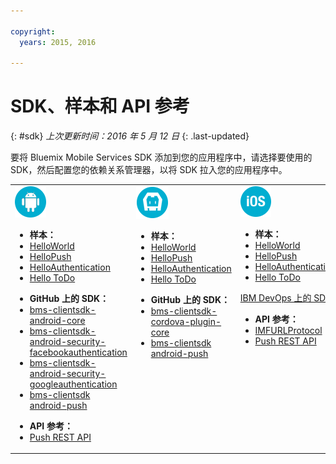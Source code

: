 ```yaml
---

copyright:
  years: 2015, 2016

---
```

# SDK、样本和 API 参考
{: #sdk}
*上次更新时间：2016 年 5 月 12 日*
{: .last-updated}

要将 Bluemix Mobile Services SDK 添加到您的应用程序中，请选择要使用的 SDK，然后配置您的依赖关系管理器，以将 SDK 拉入您的应用程序中。

<table id="sdk__sdk-table-mbaas" class="mobile-dl"><tbody><tr class="doc-tr-even"><td><img src="images/Droid_SDK_icon.png" alt="android">
<!---
<p class="cta"><a href="/docs/starters/mobilefirst/gettingstarted/android_existingproject.html#setup_sdk_gradle">Get SDK</a></p>
--->
<!-- Android -->
<ul><li><strong>样本：</strong></li>
<li><a href="https://github.com/ibm-bluemix-mobile-services/bms-samples-android-helloworld">HelloWorld</a></li>
<li><a href="https://github.com/ibm-bluemix-mobile-services/bms-samples-android-hellopush" rel="external" title="（在新选项卡或窗口中打开）" target="_blank">HelloPush</a>
</li>
<li><a href="https://github.com/ibm-bluemix-mobile-services/bms-samples-android-helloauthentication" rel="external" title="（在新选项卡或窗口中打开）" target="_blank">HelloAuthentication</a>
</li>
<li><a href="https://github.com/ibm-bluemix-mobile-services/bms-samples-android-hellotodo" rel="external" title="（在新选项卡或窗口中打开）" target="_blank">Hello ToDo</a></li>

</ul>

<ul><li><strong>GitHub 上的 SDK：</strong></li>
<li><a href="https://github.com/ibm-bluemix-mobile-services/bms-clientsdk-android-core" rel="external" title="（在新选项卡或窗口中打开）" target="_blank">bms-clientsdk-android-core</a></li>
<li><a href="https://github.com/ibm-bluemix-mobile-services/bms-clientsdk-android-security-facebookauthentication" rel="external" title="（在新选项卡或窗口中打开）" target="_blank">bms-clientsdk-android-security-facebookauthentication</a></li>
<li><a href="https://github.com/ibm-bluemix-mobile-services/bms-clientsdk-android-security-googleauthentication" rel="external" title="（在新选项卡或窗口中打开）" target="_blank">bms-clientsdk-android-security-googleauthentication</a></li>
<li><a href="https://github.com/ibm-bluemix-mobile-services/bms-clientsdk-android-push" rel="external" title="（在新选项卡或窗口中打开）" target="_blank">bms-clientsdk android-push</a></li>
</ul>
<ul>
<li><strong>API 参考：</strong></li>

<li><a href="https://www.{DomainName}/docs/api/content/api/mobilefirst/android/push-api-doc/overview-summary.html" rel="external" title="（在新选项卡或窗口中打开）" target="_blank">Push REST API</a></li>
</ul>
</td>
<!-- Cordova -->
<td valign="top"><img src="images/cordova_logo_white.png" alt="cordova">
<!---
<p class="cta"><a href="test">Get SDK</a></p>
--->
<!---
<ul><li><strong>Samples:</strong></li>
<li><a href="gettingstarted/cordova.html">HelloWorld</a></li>
-->
</ul>

<ul><li><strong>样本：</strong></li>
<li><a href="https://github.com/ibm-bluemix-mobile-services/bms-samples-cordova-helloworld">HelloWorld</a></li>
<li><a href="https://github.com/ibm-bluemix-mobile-services/bms-samples-cordova-hellopush" rel="external" title="（在新选项卡或窗口中打开）" target="_blank">HelloPush</a>
</li>
<li><a href="https://github.com/ibm-bluemix-mobile-services/bms-samples-cordova-helloauthentication" rel="external" title="（在新选项卡或窗口中打开）" target="_blank">HelloAuthentication</a>
</li>
<li><a href="https://github.com/ibm-bluemix-mobile-services/bms-samples-cordova-hellotodo/" rel="external" title="（在新选项卡或窗口中打开）" target="_blank">Hello ToDo</a></li>
</ul>

<ul><li><strong>GitHub 上的 SDK：</strong></li>
<li><a href="https://github.com/ibm-bluemix-mobile-services/bms-clientsdk-cordova-plugin-core" rel="external" title="（在新选项卡或窗口中打开）" target="_blank">bms-clientsdk-cordova-plugin-core</a></li>
<li><a href="https://github.com/ibm-bluemix-mobile-services/bms-clientsdk-cordova-plugin-push" rel="external" title="（在新选项卡或窗口中打开）" target="_blank">bms-clientsdk android-push</a></li>
</ul>

<!-- iOS -->
</td>
<td valign="top"><img src="images/iOS_SDK_icon.png" alt="ios">

<!---
<p class="cta"><a href="/docs/starters/mobilefirst/gettingstarted/existingproject.html#setup_sdk_cocoapods">Get
SDK</a></p> --->

<ul><li><strong>样本：</strong></li>
<li><a href="https://github.com/ibm-bluemix-mobile-services/bms-samples-swift-hellobluemix">HelloWorld</a></li>
<li><a href="https://github.com/ibm-bluemix-mobile-services/bms-samples-swift-hellopush" rel="external" title="（在新选项卡或窗口中打开）" target="_blank">HelloPush</a>
</li>
<li><a href="https://github.com/ibm-bluemix-mobile-services/bms-samples-swift-helloauthentication" rel="external" title="（在新选项卡或窗口中打开）" target="_blank">HelloAuthentication</a>
</li>
<li><a href="https://github.com/ibm-bluemix-mobile-services/bms-samples-swift-hellotodo" rel="external" title="（在新选项卡或窗口中打开）" target="_blank">Hello ToDo</a></li>
</ul>

<p class="devops"><a href="https://hub.jazz.net/git/bluemixmobilesdk/imf-ios-sdk/archive?revstr=master">IBM DevOps 上的 SDK</a></p>
<ul>
<li><strong>API 参考：</strong></li>
<li><a href="https://www.{DomainName}/docs/api/content/api/mobilefirst/ios/IMFURLProtocol_api-doc/html/index.html" rel="external" title="（在新选项卡或窗口中打开）" target="_blank">IMFURLProtocol</a></li>
<li><a href="https://www.{DomainName}/docs/api/content/api/mobilefirst/android/push-api-doc/overview-summary.html" rel="external" title="（在新选项卡或窗口中打开）" target="_blank">Push REST API</a></li>
</ul>
</td>
</tr>
</tbody>
</table>
